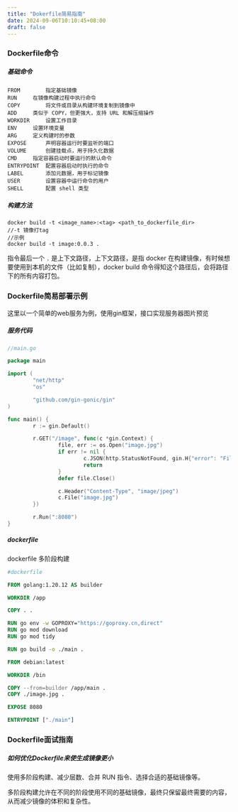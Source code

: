 ```yaml
---
title: "Dokerfile简易指南"
date: 2024-09-06T10:10:45+08:00
draft: false
---
```


### Dockerfile命令
##### 基础命令
```
FROM	    指定基础镜像
RUN	    在镜像构建过程中执行命令
COPY	    将文件或目录从构建环境复制到镜像中
ADD	    类似于 COPY，但更强大，支持 URL 和解压缩操作
WORKDIR	    设置工作目录
ENV	    设置环境变量
ARG	    定义构建时的参数
EXPOSE	    声明容器运行时要监听的端口
VOLUME      创建挂载点，用于持久化数据
CMD	    指定容器启动时要运行的默认命令
ENTRYPOINT  配置容器启动时执行的命令
LABEL	    添加元数据，用于标记镜像
USER	    设置容器中运行命令的用户
SHELL	    配置 shell 类型
```
##### 构建方法
```
docker build -t <image_name>:<tag> <path_to_dockerfile_dir>
//-t 镜像打tag
//示例
docker build -t image:0.0.3 .
```
指令最后一个 ```.``` 是上下文路径，上下文路径，是指 docker 在构建镜像，有时候想要使用到本机的文件（比如复制），docker build 命令得知这个路径后，会将路径下的所有内容打包。
### Dockerfile简易部署示例
这里以一个简单的web服务为例，使用gin框架，接口实现服务器图片预览
##### 服务代码
```go
//main.go

package main

import (
        "net/http"
        "os"

        "github.com/gin-gonic/gin"
)

func main() {
        r := gin.Default()

        r.GET("/image", func(c *gin.Context) {
                file, err := os.Open("image.jpg")
                if err != nil {
                        c.JSON(http.StatusNotFound, gin.H{"error": "File not found"})
                        return
                }
                defer file.Close()

                c.Header("Content-Type", "image/jpeg")
                c.File("image.jpg")
        })

        r.Run(":8080")
}
```

##### dockerfile
dockerfile 多阶段构建
```dockerfile
#dockerfile

FROM golang:1.20.12 AS builder

WORKDIR /app

COPY . .

RUN go env -w GOPROXY="https://goproxy.cn,direct"
RUN go mod download
RUN go mod tidy

RUN go build -o ./main .

FROM debian:latest

WORKDIR /bin

COPY --from=builder /app/main .
COPY ./image.jpg .

EXPOSE 8080

ENTRYPOINT ["./main"]
```

### Dockerfile面试指南
##### 如何优化Dockerfile来使生成镜像更小
使用多阶段构建、减少层数、合并 RUN 指令、选择合适的基础镜像等。

多阶段构建允许在不同的阶段使用不同的基础镜像，最终只保留最终需要的内容，从而减少镜像的体积和复杂性。